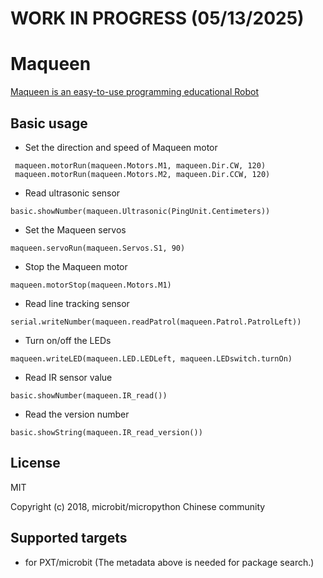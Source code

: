 # WORK IN PROGRESS (05/13/2025)

# Maqueen

[Maqueen is an easy-to-use programming educational Robot](https://www.dfrobot.com.cn/goods-1802.html)

## Basic usage

* Set the direction and speed of Maqueen motor

```blocks
 maqueen.motorRun(maqueen.Motors.M1, maqueen.Dir.CW, 120)
 maqueen.motorRun(maqueen.Motors.M2, maqueen.Dir.CCW, 120)
```

* Read ultrasonic sensor

```blocks
basic.showNumber(maqueen.Ultrasonic(PingUnit.Centimeters))
```

* Set the  Maqueen servos 

```blocks
maqueen.servoRun(maqueen.Servos.S1, 90)
```

* Stop the Maqueen motor 

```blocks
maqueen.motorStop(maqueen.Motors.M1)
```

* Read line tracking sensor

```blocks
serial.writeNumber(maqueen.readPatrol(maqueen.Patrol.PatrolLeft))
```

* Turn on/off the LEDs

```blocks
maqueen.writeLED(maqueen.LED.LEDLeft, maqueen.LEDswitch.turnOn)
```

* Read IR sensor value

```blocks
basic.showNumber(maqueen.IR_read())
```

* Read the version number

```blocks
basic.showString(maqueen.IR_read_version())
```

## License

MIT

Copyright (c) 2018, microbit/micropython Chinese community  


## Supported targets

* for PXT/microbit
(The metadata above is needed for package search.)
